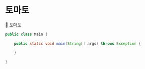 # 토마토
[:link: 토마토](https://www.acmicpc.net/problem/7576)   

```java
public class Main {
 
    public static void main(String[] args) throws Exception {
       
    }
 
}
```


